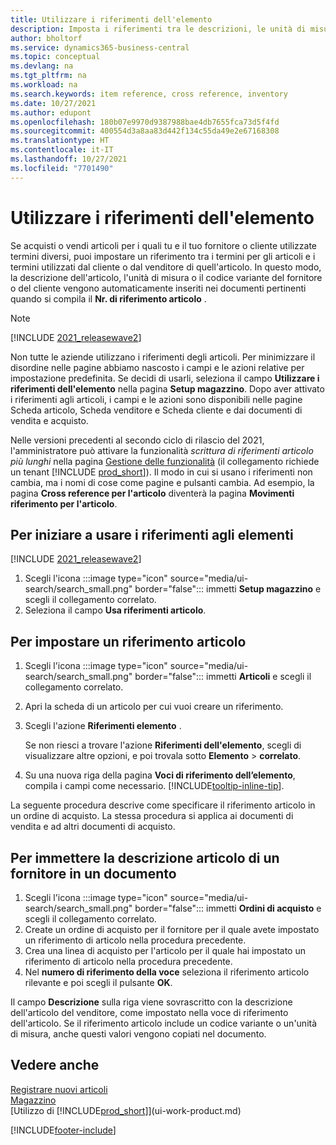```yaml
---
title: Utilizzare i riferimenti dell'elemento
description: Imposta i riferimenti tra le descrizioni, le unità di misura e le varianti che tu e il tuo fornitore o cliente utilizzate per un articolo.
author: bholtorf
ms.service: dynamics365-business-central
ms.topic: conceptual
ms.devlang: na
ms.tgt_pltfrm: na
ms.workload: na
ms.search.keywords: item reference, cross reference, inventory
ms.date: 10/27/2021
ms.author: edupont
ms.openlocfilehash: 180b07e9970d9387988bae4db7655fca73d5f4fd
ms.sourcegitcommit: 400554d3a8aa83d442f134c55da49e2e67168308
ms.translationtype: HT
ms.contentlocale: it-IT
ms.lasthandoff: 10/27/2021
ms.locfileid: "7701490"
---
```

# <a name="use-item-references"></a>Utilizzare i riferimenti dell'elemento

Se acquisti o vendi articoli per i quali tu e il tuo fornitore o cliente utilizzate termini diversi, puoi impostare un riferimento tra i termini per gli articoli e i termini utilizzati dal cliente o dal venditore di quell'articolo. In questo modo, la descrizione dell'articolo, l'unità di misura o il codice variante del fornitore o del cliente vengono automaticamente inseriti nei documenti pertinenti quando si compila il **Nr. di riferimento articolo** .  

> [!NOTE]
> [!INCLUDE [2021_releasewave2](includes/2021_releasewave2.md)]
>
> Non tutte le aziende utilizzano i riferimenti degli articoli. Per minimizzare il disordine nelle pagine abbiamo nascosto i campi e le azioni relative per impostazione predefinita. Se decidi di usarli, seleziona il campo **Utilizzare i riferimenti dell'elemento** nella pagina **Setup magazzino**. Dopo aver attivato i riferimenti agli articoli, i campi e le azioni sono disponibili nelle pagine Scheda articolo, Scheda venditore e Scheda cliente e dai documenti di vendita e acquisto.
>
> Nelle versioni precedenti al secondo ciclo di rilascio del 2021, l'amministratore può attivare la funzionalità *scrittura di riferimenti articolo più lunghi* nella pagina [Gestione delle funzionalità](https://businesscentral.dynamics.com/?page=2610) (il collegamento richiede un tenant [!INCLUDE [prod_short](includes/prod_short.md)]). Il modo in cui si usano i riferimenti non cambia, ma i nomi di cose come pagine e pulsanti cambia. Ad esempio, la pagina **Cross reference per l'articolo** diventerà la pagina **Movimenti riferimento per l'articolo**.

## <a name="to-start-using-item-references"></a>Per iniziare a usare i riferimenti agli elementi

[!INCLUDE [2021_releasewave2](includes/2021_releasewave2.md)]

1. Scegli l'icona :::image type="icon" source="media/ui-search/search_small.png" border="false"::: immetti **Setup magazzino** e scegli il collegamento correlato.
2. Seleziona il campo **Usa riferimenti articolo**.

## <a name="to-set-up-an-item-reference"></a>Per impostare un riferimento articolo

1. Scegli l'icona :::image type="icon" source="media/ui-search/search_small.png" border="false"::: immetti **Articoli** e scegli il collegamento correlato.
2. Apri la scheda di un articolo per cui vuoi creare un riferimento.
3. Scegli l'azione **Riferimenti elemento** .

     Se non riesci a trovare l'azione **Riferimenti dell'elemento**, scegli di visualizzare altre opzioni, e poi trovala sotto **Elemento** > **correlato**.
  
4. Su una nuova riga della pagina **Voci di riferimento dell’elemento**, compila i campi come necessario. [!INCLUDE[tooltip-inline-tip](includes/tooltip-inline-tip_md.md)].

La seguente procedura descrive come specificare il riferimento articolo in un ordine di acquisto. La stessa procedura si applica ai documenti di vendita e ad altri documenti di acquisto.  

## <a name="to-enter-a-vendors-item-description-on-a-document"></a>Per immettere la descrizione articolo di un fornitore in un documento

1. Scegli l'icona :::image type="icon" source="media/ui-search/search_small.png" border="false"::: immetti **Ordini di acquisto** e scegli il collegamento correlato.
2. Create un ordine di acquisto per il fornitore per il quale avete impostato un riferimento di articolo nella procedura precedente.
3. Crea una linea di acquisto per l'articolo per il quale hai impostato un riferimento di articolo nella procedura precedente.
4. Nel **numero di riferimento della voce** seleziona il riferimento articolo rilevante e poi scegli il pulsante **OK**.

Il campo **Descrizione** sulla riga viene sovrascritto con la descrizione dell'articolo del venditore, come impostato nella voce di riferimento dell'articolo. Se il riferimento articolo include un codice variante o un'unità di misura, anche questi valori vengono copiati nel documento.  

## <a name="see-also"></a>Vedere anche

[Registrare nuovi articoli](inventory-how-register-new-items.md)  
[Magazzino](inventory-manage-inventory.md)  
[Utilizzo di [!INCLUDE[prod_short](includes/prod_short.md)]](ui-work-product.md)


[!INCLUDE[footer-include](includes/footer-banner.md)]